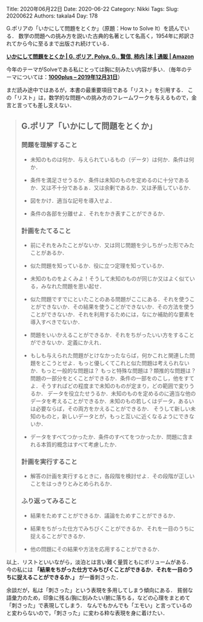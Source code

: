 ﻿Title: 2020年06月22日
Date: 2020-06-22
Category: Nikki
Tags: 
Slug: 20200622
Authors: takala4
Day: 178



G.ポリアの「いかにして問題をとくか」（原題：How to Solve It）を読んでいる．
数学の問題への挑み方を説いた古典的名著として名高く，1954年に邦訳されてから今に至るまで出版され続けている．


**[いかにして問題をとくか | G. ポリア, Polya, G., 賢信, 柿内 |本 | 通販 | Amazon](https://www.amazon.co.jp/dp/4621045938)**


今年のテーマがSolveである私にとっては胸に刻みたい内容が多い．（毎年のテーマについては：**[1000plus – 2019年12月31日](20191231.html)**）


まだ読み途中ではあるが，本書の最重要項目である「リスト」を引用する．
この「リスト」は，数学的な問題への挑み方のフレームワークを与えるもので，金言と言っても差し支えない．



> ## G.ポリア「いかにして問題をとくか」
>
> ### 問題を理解すること
>
> * 未知のものは何か．与えられているもの（データ）は何か．条件は何か．
>
> * 条件を満足させうるか．条件は未知のものを定めるのに十分であるか．又は不十分であるぁ．又は余剰であるか．又は矛盾しているか．
>
> * 図をかけ．適当な記号を導入せよ．
>
> * 条件の各部を分離せよ．それをかき表すことができるか．
>
> ### 計画をたてること
>
> * 前にそれをみたことがないか．又は同じ問題を少しちがった形でみたことがあるか．
>
> * 似た問題を知っているか．役に立つ定理を知っているか．
>
> * 未知のものをよくみよ！そうして未知のものが同じか又はよく似ている，みなれた問題を思い起せ．
>
> * 似た問題ですでにといたことのある問題がここにある．それを使うことができないか．その結果を使うこどができないか．その方法を使うことができないか．それを利用するためには，なにか補助的な要素を導入すべきでないか．
>
> * 問題をいいかえることができるか．それをちがったいい方をすることができないか．定義にかえれ．
>
> * もしも与えられた問題がとけなかったならば，何かこれと関連した問題をとこうとせよ．もっと優しくてこれと似た問題は考えられないか．もっと一般的な問題は？
もっと特殊な問題は？類推的な問題は？問題の一部分をとくことができるか．条件の一部をのこし，他をすてよ．そうすればどの程度まで未知のものが定まり，どの範囲で変りうるか．
データを役立たせうるか．未知のものを定めるのに適当な他のデータを考えることができるか．未知のもの若しくはデータ，あるいは必要ならば，その両方をかえることができるか．
そうして新しい未知のものと，新しいデータとが，もっと互いに近くなるようにできないか．
>
> * データをすべてつかったか．条件のすべてをつかったか．問題に含まれる本質的概念はすべて考慮したか．
>
> ### 計画を実行すること
>
> * 解答の計画を実行するときに，各段階を検討せよ．その段階が正しいことをはっきりとみとめられるか．
>
> ### ふり返ってみること
>
> * 結果をためすことができるか．議論をためすことができるか．
>
> * 結果をちがった仕方でみちびくことができるか．それを一目のうちに捉えることができるか．
>
> * 他の問題にその結果や方法を応用することができるか．




以上．リストといいながら，淡泊とは言い難く量質ともにボリュームがある．
今の私には **「結果をちがった仕方でみちびくことができるか．それを一目のうちに捉えることができるか．」**
が一番刺さった．




余談だが，私は「刺さった」という表現を多用してしまう傾向にある．
貧弱な語彙力のため，印象に残る/胸に刻みたい/腑に落ちる，などの心理をまとめて「刺さった」で表現してしまう．
なんでもかんでも「エモい」と言っているのと変わらないので，「刺さった」に変わる粋な表現を身に着けたい．
